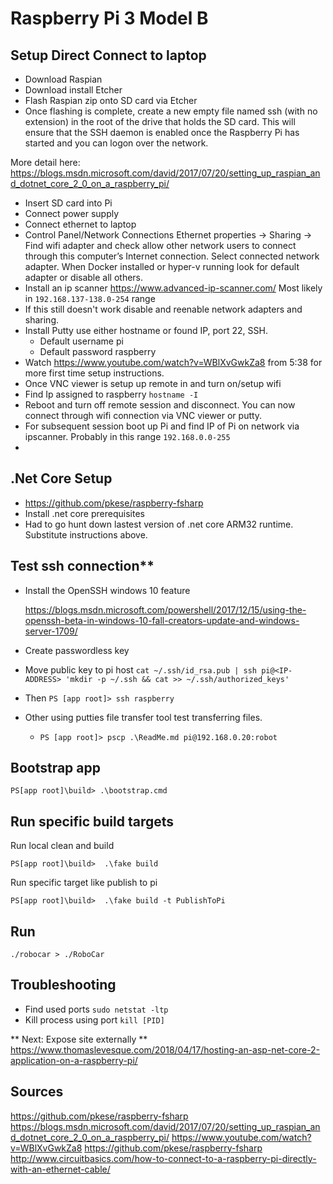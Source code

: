 # Raspberry Pi 3 Model B
## Setup Direct Connect to laptop

- Download Raspian
- Download install Etcher
- Flash Raspian zip onto SD card via Etcher
- Once flashing is complete, create a new empty file named ssh (with no extension) in the root of the drive that holds the SD card. This will ensure that the SSH daemon is enabled once the Raspberry Pi has started and you can logon over the network.

More detail here: https://blogs.msdn.microsoft.com/david/2017/07/20/setting_up_raspian_and_dotnet_core_2_0_on_a_raspberry_pi/

- Insert SD card into Pi
- Connect power supply
- Connect ethernet to laptop
- Control Panel/Network Connections Ethernet properties -> Sharing -> Find wifi adapter and check allow other network users to connect through this computer’s Internet connection. Select connected network adapter. When Docker installed or hyper-v running look for default adapter or disable all others.
- Install an ip scanner https://www.advanced-ip-scanner.com/ Most likely in `192.168.137-138.0-254` range
- If this still doesn't work disable and reenable network adapters and sharing.
- Install Putty use either hostname or found IP, port 22, SSH.
    - Default username pi
    - Default password raspberry
- Watch https://www.youtube.com/watch?v=WBlXvGwkZa8 from 5:38 for more first time setup instructions.
- Once VNC viewer is setup up remote in and turn on/setup wifi
- Find Ip assigned to raspberry `hostname -I`
- Reboot and turn off remote session and disconnect. You can now connect through wifi connection via VNC viewer or putty.
- For subsequent session boot up Pi and find IP of Pi on network via ipscanner. Probably in this range `192.168.0.0-255`
- 

## .Net Core Setup
- https://github.com/pkese/raspberry-fsharp
- Install .net core prerequisites
- Had to go hunt down lastest version of .net core ARM32 runtime. Substitute instructions above.

## Test ssh connection**
- Install the OpenSSH windows 10 feature
  
  https://blogs.msdn.microsoft.com/powershell/2017/12/15/using-the-openssh-beta-in-windows-10-fall-creators-update-and-windows-server-1709/

- Create passwordless key 
- Move public key to pi host
`cat ~/.ssh/id_rsa.pub | ssh pi@<IP-ADDRESS> 'mkdir -p ~/.ssh && cat >> ~/.ssh/authorized_keys'`
- Then `PS [app root]> ssh raspberry`

- Other using putties file transfer tool test transferring files.
  - `PS [app root]> pscp .\ReadMe.md pi@192.168.0.20:robot`

## Bootstrap app
`PS[app root]\build> .\bootstrap.cmd`

## Run specific build targets
Run local clean and build 

`PS[app root]\build>  .\fake build`

Run specific target like publish to pi

`PS[app root]\build>  .\fake build -t PublishToPi`

## Run
`./robocar > ./RoboCar`

## Troubleshooting 
- Find used ports `sudo netstat -ltp`
- Kill process using port `kill [PID]`

** Next: Expose site externally **
https://www.thomaslevesque.com/2018/04/17/hosting-an-asp-net-core-2-application-on-a-raspberry-pi/

## Sources 

https://github.com/pkese/raspberry-fsharp
https://blogs.msdn.microsoft.com/david/2017/07/20/setting_up_raspian_and_dotnet_core_2_0_on_a_raspberry_pi/
https://www.youtube.com/watch?v=WBlXvGwkZa8
https://github.com/pkese/raspberry-fsharp
http://www.circuitbasics.com/how-to-connect-to-a-raspberry-pi-directly-with-an-ethernet-cable/